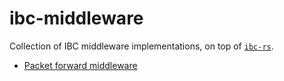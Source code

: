 # ibc-middleware

Collection of IBC middleware implementations, on top of
[`ibc-rs`](https://github.com/cosmos/ibc-rs).

- [Packet forward middleware](crates/packet-forward/)
